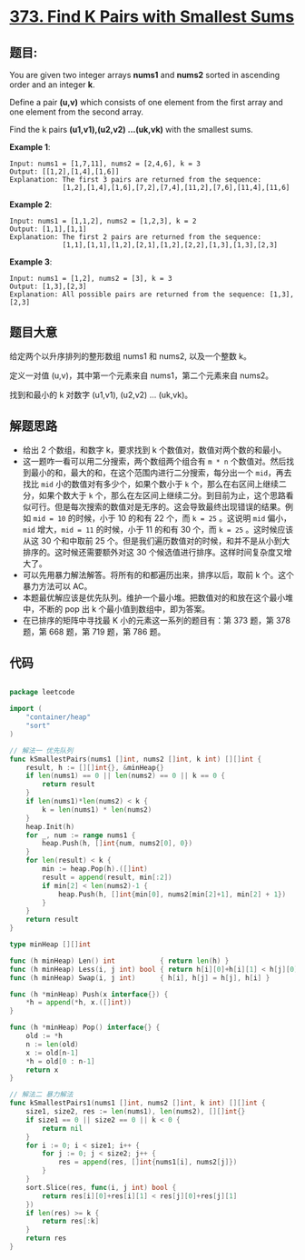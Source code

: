 # [373. Find K Pairs with Smallest Sums](https://leetcode.com/problems/find-k-pairs-with-smallest-sums/)


## 题目:

You are given two integer arrays **nums1** and **nums2** sorted in ascending order and an integer **k**.

Define a pair **(u,v)** which consists of one element from the first array and one element from the second array.

Find the k pairs **(u1,v1),(u2,v2) ...(uk,vk)** with the smallest sums.

**Example 1**:

    Input: nums1 = [1,7,11], nums2 = [2,4,6], k = 3
    Output: [[1,2],[1,4],[1,6]] 
    Explanation: The first 3 pairs are returned from the sequence: 
                 [1,2],[1,4],[1,6],[7,2],[7,4],[11,2],[7,6],[11,4],[11,6]

**Example 2**:

    Input: nums1 = [1,1,2], nums2 = [1,2,3], k = 2
    Output: [1,1],[1,1]
    Explanation: The first 2 pairs are returned from the sequence: 
                 [1,1],[1,1],[1,2],[2,1],[1,2],[2,2],[1,3],[1,3],[2,3]

**Example 3**:

    Input: nums1 = [1,2], nums2 = [3], k = 3
    Output: [1,3],[2,3]
    Explanation: All possible pairs are returned from the sequence: [1,3],[2,3]


## 题目大意


给定两个以升序排列的整形数组 nums1 和 nums2, 以及一个整数 k。

定义一对值 (u,v)，其中第一个元素来自 nums1，第二个元素来自 nums2。

找到和最小的 k 对数字 (u1,v1), (u2,v2) ... (uk,vk)。



## 解题思路


- 给出 2 个数组，和数字 k，要求找到 k 个数值对，数值对两个数的和最小。
- 这一题咋一看可以用二分搜索，两个数组两个组合有 `m * n` 个数值对。然后找到最小的和，最大的和，在这个范围内进行二分搜索，每分出一个 `mid`，再去找比 `mid` 小的数值对有多少个，如果个数小于 `k` 个，那么在右区间上继续二分，如果个数大于 `k` 个，那么在左区间上继续二分。到目前为止，这个思路看似可行。但是每次搜索的数值对是无序的。这会导致最终出现错误的结果。例如 `mid = 10` 的时候，小于 10 的和有 22 个，而 `k = 25` 。这说明 `mid` 偏小，`mid` 增大，`mid = 11` 的时候，小于 11 的和有 30 个，而 `k = 25` 。这时候应该从这 30 个和中取前 25 个。但是我们遍历数值对的时候，和并不是从小到大排序的。这时候还需要额外对这 30 个候选值进行排序。这样时间复杂度又增大了。
- 可以先用暴力解法解答。将所有的和都遍历出来，排序以后，取前 k 个。这个暴力方法可以 AC。
- 本题最优解应该是优先队列。维护一个最小堆。把数值对的和放在这个最小堆中，不断的 pop 出 k 个最小值到数组中，即为答案。
- 在已排序的矩阵中寻找最 K 小的元素这一系列的题目有：第 373 题，第 378 题，第 668 题，第 719 题，第 786 题。


## 代码

```go

package leetcode

import (
	"container/heap"
	"sort"
)

// 解法一 优先队列
func kSmallestPairs(nums1 []int, nums2 []int, k int) [][]int {
	result, h := [][]int{}, &minHeap{}
	if len(nums1) == 0 || len(nums2) == 0 || k == 0 {
		return result
	}
	if len(nums1)*len(nums2) < k {
		k = len(nums1) * len(nums2)
	}
	heap.Init(h)
	for _, num := range nums1 {
		heap.Push(h, []int{num, nums2[0], 0})
	}
	for len(result) < k {
		min := heap.Pop(h).([]int)
		result = append(result, min[:2])
		if min[2] < len(nums2)-1 {
			heap.Push(h, []int{min[0], nums2[min[2]+1], min[2] + 1})
		}
	}
	return result
}

type minHeap [][]int

func (h minHeap) Len() int           { return len(h) }
func (h minHeap) Less(i, j int) bool { return h[i][0]+h[i][1] < h[j][0]+h[j][1] }
func (h minHeap) Swap(i, j int)      { h[i], h[j] = h[j], h[i] }

func (h *minHeap) Push(x interface{}) {
	*h = append(*h, x.([]int))
}

func (h *minHeap) Pop() interface{} {
	old := *h
	n := len(old)
	x := old[n-1]
	*h = old[0 : n-1]
	return x
}

// 解法二 暴力解法
func kSmallestPairs1(nums1 []int, nums2 []int, k int) [][]int {
	size1, size2, res := len(nums1), len(nums2), [][]int{}
	if size1 == 0 || size2 == 0 || k < 0 {
		return nil
	}
	for i := 0; i < size1; i++ {
		for j := 0; j < size2; j++ {
			res = append(res, []int{nums1[i], nums2[j]})
		}
	}
	sort.Slice(res, func(i, j int) bool {
		return res[i][0]+res[i][1] < res[j][0]+res[j][1]
	})
	if len(res) >= k {
		return res[:k]
	}
	return res
}

```